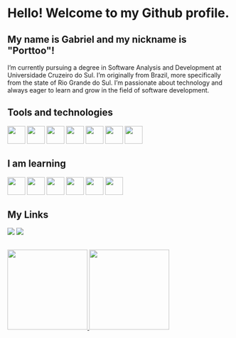 # Hello! Welcome to my Github profile.
## My name is Gabriel and my nickname is "Porttoo"!

I’m currently pursuing a degree in Software Analysis and Development at Universidade Cruzeiro do Sul. I’m originally from Brazil, more specifically from the state of Rio Grande do Sul. I’m passionate about technology and always eager to learn and grow in the field of software development.

## Tools and technologies
<div>
  <img loading="lazy" src="https://cdn.jsdelivr.net/gh/devicons/devicon@latest/icons/html5/html5-original-wordmark.svg" width="40" height="40"/>
  <img loading="lazy" src="https://cdn.jsdelivr.net/gh/devicons/devicon@latest/icons/css3/css3-original-wordmark.svg" width="40" height="40"/>
  <img loading="lazy" src="https://cdn.jsdelivr.net/gh/devicons/devicon@latest/icons/javascript/javascript-original.svg" width="40" height="40"/>
  <img loading="lazy" src="https://cdn.jsdelivr.net/gh/devicons/devicon@latest/icons/mysql/mysql-plain-wordmark.svg" width="40" height="40"/>
  <img loading="lazy" src="https://cdn.jsdelivr.net/gh/devicons/devicon@latest/icons/java/java-original-wordmark.svg" width="40" height="40"/>
  <img loading="lazy" src="https://cdn.jsdelivr.net/gh/devicons/devicon@latest/icons/git/git-plain-wordmark.svg" width="40" height="40"/>
  <img loading="lazy" src="https://cdn.jsdelivr.net/gh/devicons/devicon@latest/icons/c/c-original.svg" width="40" height="40"/>
</div>

## I am learning
<div>
  <img loading="lazy" src="https://cdn.jsdelivr.net/gh/devicons/devicon@latest/icons/react/react-original-wordmark.svg" width="40" height="40"/>
  <img loading="lazy" src="https://cdn.jsdelivr.net/gh/devicons/devicon@latest/icons/bootstrap/bootstrap-original-wordmark.svg" width="40" height="40"/>
  <img loading="lazy" src="https://cdn.jsdelivr.net/gh/devicons/devicon@latest/icons/vuejs/vuejs-original-wordmark.svg" width="40" height="40"/>
  <img loading="lazy" src="https://cdn.jsdelivr.net/gh/devicons/devicon@latest/icons/nodejs/nodejs-original.svg" width="40" height="40"/>
  <img loading="lazy" src="https://cdn.jsdelivr.net/gh/devicons/devicon@latest/icons/linux/linux-original.svg" width="40" height="40"/>
  <img loading="lazy" src="https://cdn.jsdelivr.net/gh/devicons/devicon@latest/icons/python/python-original-wordmark.svg" width="40" height="40"/>
</div>

## My Links
<div>
  <a href = "mailto:darosaporto.gabriel@gmail.com"><img loading="lazy" src="https://img.shields.io/badge/Gmail-D14836?style=for-the-badge&logo=gmail&logoColor=white" target="_blank"></a>
  <a href="https://www.linkedin.com/in/gabrielrosaporto" target="_blank"><img loading="lazy" src="https://img.shields.io/badge/-LinkedIn-%230077B5?style=for-the-badge&logo=linkedin&logoColor=white" target="_blank"></a>
</div>

##
<div>
  <a href="https://github.com/Porttoo">
  <img loading="lazy" height="180em" src="https://github-readme-stats.vercel.app/api/top-langs/?username=Porttoo&layout=compact&langs_count=7&theme=dracula"/>
  <img loading="lazy" height="180em" src="https://github-readme-stats.vercel.app/api?username=Porttoo&show_icons=true&theme=dracula&include_all_commits=true&count_private=true"/>
</div>
